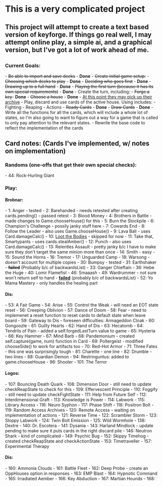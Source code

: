 <h1>This is a very complicated project</h1>

<h2>This project will attempt to create a text based version of keyforge. If things go real well, I may attempt online play, a simple ai, and a graphical version, but I've got a lot of work ahead of me.<h2>
<h3>Current Goals:</h3>
 - <s>Be able to import and save decks</s> - <b>Done</b>
 - <s>Create initial game setup:</s>
   - <s>Choosing which decks to play</s> - <b>Done</b>
   - <s>Deciding who goes first</s> - <b>Done</b>
   - <s>Drawing up to a full hand</s> - <b>Done</b>
   - <s>Playing the first turn (because it has its own special requirements)</s> - <b>Done</b>
 - Create the turn, including:
   - <s>Forge a key</s>- <b>Done</b>
   - <s>Choose a house</s> - <b>Done</b>
     - <u>At this point they may pick up their archive</u>
   - Play, discard and use cards of the active house. Using includes:
     - Fighting
     - Reaping
     - Actions
   - <s>Ready Cards</s> - <b>Done</b>
   - <s>Draw Cards</s> - <b>Done</b>
- Write all the functions for all the cards, which will include a whole lot of states, so I'm also going to want to figure out a way for a game that is called to only pay attention to the relevant states.
- Rewrite the base code to reflect the implementation of the cards


<h2>Card notes: (Cards I've implemented, w/ notes on implementation)</h2>

<h3>Randoms (one-offs that get their own special checks):</h3>
- 44: Rock-Hurling Giant

<h3>Play:</h3>
<h4>Brobnar:</h4>
- 1: Anger - tested
- 2: Barehanded - needs retested after creating cards.pending() - passed retest
- 3: Blood Money
- 4: Brothers in Battle - made changes to Game.chooseHouse() for this
- 5: Burn the Stockpile
- 6: Champion's Challenge - possily janky stuff here
- 7: Cowards End
- 8: Follow the Leader - also uses Game.chooseHouse()
- 9: Lava Ball - uses Card.damageCalc()
- 10: <u>Loot the Bodies</u> - skipped for now
- 11: Take that, Smartypants - uses cards.stealAmber()
- 12: Punch - also uses Card.damageCalc()
- 13: Relentles Assault - pretty janky b/c I have to make sure they don't target the same minion more than once
- 14: Smith - easy
- 15: Sound the Horns
- 16: Tremor
- 17: Unguarded Camp
- 18: Warsong - doesn't account for multiple copies
- 30: Bumpsy - tested
- 31: Earthshaker - <b><s>failed</b></s> (Probably b/c of backwardsList)
- 33: Ganger Chieftain
- 36: Hebe the Huge
- 40: Lomir Flamefist
- 46: Smaaash
- 49: Wardrummer - not sure won't return self to hand - <u><b>failed</u></b> (probably b/c of backwardsList)
- 52: Yo Mama Mastery - only handles the healing part
<h4>Dis:</h4>
- 53: A Fair Game
- 54: Arise
- 55: Control the Weak - will need an EOT state reset
- 56: Creeping Oblivion
- 57: Dance of Doom
- 58: Fear - need to implemenet a reset function to reset cards to default state when leave board
- 59: Gateway to Dis - foreseen difficulties: Armageddon Cloak
- 60: Gongoozle
- 61: Guilty Hearts
- 62: Hand of Dis
- 63: Hecatomb
- 64: Tendrils of Pain - added a self.forgedLastTurn value to game
- 65: Hysteria
- 66: Key Hammer
- 67: Mind Barb
- 68: Pandemonium - created self.capture(game, num) function in Card
- 69: Poltergeist - modified chooseSide() to work for artifacts too
- 70: Red-Hot Armor
- 71: Three Fates - this one was surprisingly tough
- 81: Charette - one line
- 82: Drumble - two lines
- 88: Guardian Demon
- 94: Restringuntus: added to game.chooseHouse
- 96: Shooler
- 101: The Terror
<h4>Logos:</h4>
- 107: Bouncing Death Quark
- 108: Dimension Door - still need to update checkReapState to check for this
- 109: Effervescent Principle
- 110: Foggify - still need to update checkFightState
- 111: Help from Future Self
- 112: Interdimensional Graft
- 113: Knowledge is Power
- 114: Labwork
- 115: Library Access
- 116: Neuro Syphon
- 117: Phase Shift
- 118: Positron Bolt
- 119: Random Access Archives
- 120: Remote Access - waiting on implementation of actions
- 121: Reverse Time
- 122: Scrambler Storm
- 123: Sloppy Labwork
- 124: Twin Bolt Emission
- 125: Wild Wormhole
- 138: Dextre
- 140: Dr. Escotera
- 141: Dysania
- 143: Harland Mindlock - update pending to make sure it puts cards in the right discard pile
- 146: Neutron Shark - kind of complicated
- 149: Psychic Bug
- 152: Skippy Timehog - created checkReapState and checkActionState
- 153: Timetraveller
- 157: Experimental Therapy
<h4>Dis:</h4>
- 160: Ammonia Clouds
- 161: Battle Fleet
- 162: Deep Probe - create an OppHouses option in responses
- 163: EMP Blast
- 164: Hypnotic Command
- 165: Irradiated Aember
- 166: Key Abduction
- 167: Martian Hounds
- 168: 
